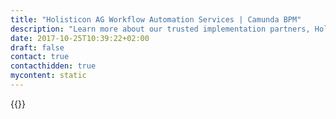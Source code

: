 ```yaml
---
title: "Holisticon AG Workflow Automation Services | Camunda BPM"
description: "Learn more about our trusted implementation partners, Holisticon AG. Camunda is the leader for workflow automation & business process management. Get your 30 day trial today. "
date: 2017-10-25T10:39:22+02:00
draft: false
contact: true
contacthidden: true
mycontent: static
---
```

{{<partner-single
company="Holisticon AG"
type="si"
website="http://www.holisticon.de/"
countrycode="DE"
city="Hamburg"
description=""
siregion="dach"
level="advanced"
logo="//images.ctfassets.net/vpidbgnakfvf/7Dk3xJUOXuYI4KQwWUWSe4/edfa13042712bf195e11b6d4e53b1f6b/HolisticonAG.png">}}